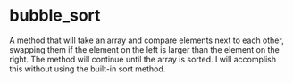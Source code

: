 # bubble_sort
A method that will take an array and compare elements next to each other, swapping them if the element on the left is larger than the element on the right.  The method will continue until the array is sorted.  I will accomplish this without using the built-in sort method.
